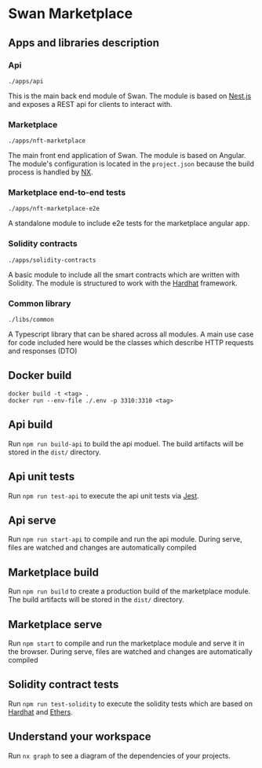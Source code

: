 

# Swan Marketplace

## Apps and libraries description
### Api 
`./apps/api`

This is the main back end module of Swan. The module is based on [Nest.js](https://nestjs.com/) and exposes a REST api for clients to interact with.

### Marketplace
`./apps/nft-marketplace`

The main front end application of Swan. The module is based on Angular. The module's configuration is located in the
`project.json` because the build process is handled by [NX](https://nx.dev/).

### Marketplace end-to-end tests
`./apps/nft-marketplace-e2e`

A standalone module to include e2e tests for the marketplace angular app.

### Solidity contracts
`./apps/solidity-contracts`

A basic module to include all the smart contracts which are written with Solidity. The module is structured to work
with the [Hardhat](https://hardhat.org/) framework.

### Common library
`./libs/common`

A Typescript library that can be shared across all modules. A main use case for code included here would be the classes
which describe HTTP requests and responses (DTO)


## Docker build

`docker build -t <tag> .`<br />
`docker run --env-file ./.env -p 3310:3310 <tag>`


## Api build

Run `npm run build-api` to build the api moduel. The build artifacts will be stored in the `dist/` directory.

## Api unit tests

Run `npm run test-api` to execute the api unit tests via [Jest](https://jestjs.io).

## Api serve
Run `npm run start-api` to compile and run the api module. During serve, files are watched and changes are automatically compiled

## Marketplace build
Run `npm run build` to create a production build of the marketplace module. The build artifacts will be stored in the `dist/` directory.

## Marketplace serve
Run `npm start` to compile and run the marketplace module and serve it in the browser. During serve, files are watched and changes are automatically compiled


## Solidity contract tests

Run `npm run test-solidity` to execute the solidity tests which are based on [Hardhat](https://hardhat.org/) and [Ethers](https://docs.ethers.io/v5/getting-started/).

## Understand your workspace

Run `nx graph` to see a diagram of the dependencies of your projects.
